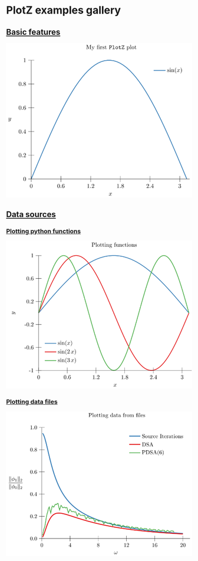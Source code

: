 # PlotZ examples gallery

<!---plotz table_of_contents(toc) -->
## [Basic features](00-base)
[<img src="00-base/plot.svg?raw=true&sanitize=true"/>](00-base)

## [Data sources](01-dataSources)
### [Plotting python functions](01-dataSources/01-function)
[<img src="01-dataSources/01-function/plot.svg?raw=true&sanitize=true"/>](01-dataSources/01-function)

### [Plotting data files](01-dataSources/02-file)
[<img src="01-dataSources/02-file/plot.svg?raw=true&sanitize=true"/>](01-dataSources/02-file)
<!---plotz end -->
